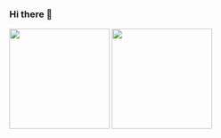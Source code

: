 ### Hi there 👋

<!--
**angelesgomez/angelesgomez** is a ✨ _special_ ✨ repository because its `README.md` (this file) appears on your GitHub profile.

Here are some ideas to get you started:

- 🔭 I’m currently working on ...
- 🌱 I’m currently learning ...
- 👯 I’m looking to collaborate on ...
- 🤔 I’m looking for help with ...
- 💬 Ask me about ...
- 📫 How to reach me: ... 
- 😄 Pronouns: ...
- ⚡ Fun fact: ...
-->
<div>
  <img height="180em" src="https://github-readme-stats.vercel.app/api?username=angelesgomez&show_icons=true&theme=tokyonight&hide=issues,stars&show_owner=true">
  <img height="180em" src="https://github-readme-stats.vercel.app/api/top-langs/?username=angelesgomez&layout=compact&theme=tokyonight">   <!--  Para que aparezcan los lenguajes en uso: -->
 <!-- locale=es para el idioma -->
 

                   
</div>
